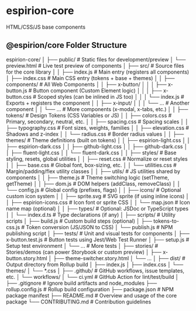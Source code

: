 # espirion-core
HTML/CSS/JS base components

## @espirion/core Folder Structure

espirion-core/
│
├── public/                            # Static files for development/preview
│   └── preview.html                   # Live test preview of components
│
├── src/                               # Source files for the core library
│
│   ├── index.js                       # Main entry (registers all components)
│   ├── index.css                      # Main CSS entry (tokens + base + themes)
│
│   ├── components/                    # All Web Components
│   │   ├── x-button/
│   │   │   ├── x-button.js            # Button component (Custom Element logic)
│   │   │   ├── x-button.css           # Scoped styles (can be inlined in JS too)
│   │   │   └── index.js               # Exports + registers the component
│   │   ├── x-input/
│   │   │   └── ...                    # Another component
│   │   └── ...                        # More components (x-modal, x-tabs, etc.)
│
│   ├── tokens/                        # Design Tokens (CSS Variables or JS)
│   │   ├── colors.css                 # Primary, secondary, neutral, etc.
│   │   ├── spacing.css                # Spacing scales
│   │   ├── typography.css             # Font sizes, weights, families
│   │   ├── elevation.css              # Shadows and z-index
│   │   └── radius.css                 # Border radius values
│
│   ├── themes/                        # Theme definitions (built on tokens)
│   │   ├── espirion-light.css
│   │   ├── espirion-dark.css
│   │   ├── github-light.css
│   │   ├── github-dark.css
│   │   ├── fluent-light.css
│   │   └── fluent-dark.css
│
│   ├── styles/                        # Base styling, resets, global utilities
│   │   ├── reset.css                  # Normalize or reset styles
│   │   ├── base.css                   # Global font, box-sizing, etc.
│   │   └── utilities.css              # Margin/padding/flex utility classes
│
│   ├── utils/                         # JS utilities shared by components
│   │   ├── theme.js                   # Theme switching logic (setTheme, getTheme)
│   │   ├── dom.js                     # DOM helpers (addClass, removeClass)
│   │   └── config.js                  # Global config (prefixes, flags)
│
│   ├── icons/                         # Optional custom icon system
│   │   ├── sprite.svg                 # SVG sprite (if using inline icons)
│   │   ├── espirion-icons.css        # Icon font or sprite CSS
│   │   └── map.json                   # Icon name map (optional)
│
│   ├── types/                         # Optional: JSDoc or TypeScript types
│   │   └── index.d.ts                 # Type declarations (if any)
│
├── scripts/                           # Utility scripts
│   ├── build.js                       # Custom build steps (optional)
│   ├── tokens-to-css.js               # Token conversion (JS/JSON to CSS)
│   └── publish.js                     # NPM publishing script
│
├── tests/                             # Unit and visual tests for components
│   ├── x-button.test.js               # Button tests using Jest/Web Test Runner
│   ├── setup.js                       # Setup test environment
│   └── ...                            # More tests
│
├── stories/                           # Stories/demos (can power Storybook or custom preview)
│   ├── x-button.story.html
│   ├── theme-switcher.story.html
│   └── ...
│
├── dist/                              # Output directory from Rollup build
│   ├── index.js
│   ├── index.css
│   └── themes/
│       └── *.css
│
├── .github/                           # GitHub workflows, issue templates, etc.
│   └── workflows/
│       └── ci.yml                     # GitHub Action for lint/test/build
│
├── .gitignore                         # Ignore build artifacts and node_modules
├── rollup.config.js                   # Rollup build configuration
├── package.json                       # NPM package manifest
├── README.md                          # Overview and usage of the core package
└── CONTRIBUTING.md                    # Contribution guidelines
